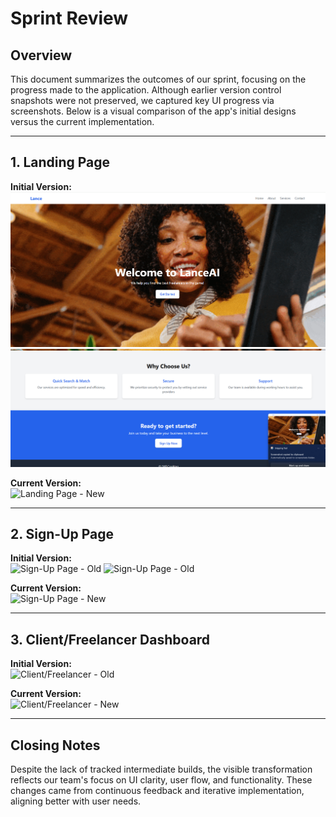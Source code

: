 # Sprint Review

## Overview
This document summarizes the outcomes of our sprint, focusing on the progress made to the application. Although earlier version control snapshots were not preserved, we captured key UI progress via screenshots. Below is a visual comparison of the app's initial designs versus the current implementation.

---

## 1. Landing Page

**Initial Version:**  
![Landing Page - Old](./Screenshot%202025-05-25%20133440.png)
![Landing Page - Old](./Screenshot%202025-05-25%20133449.png)

**Current Version:**  
![Landing Page - New]()

---

## 2. Sign-Up Page

**Initial Version:**  
![Sign-Up Page - Old](./Screenshot%202025-05-25%133455.png)
![Sign-Up Page - Old](./Screenshot%202025-05-25%133501.png)

**Current Version:**  
![Sign-Up Page - New](./images/signup_new.png)

---

## 3. Client/Freelancer Dashboard

**Initial Version:**  
![Client/Freelancer - Old](./images/dashboard_old.png)

**Current Version:**  
![Client/Freelancer - New](./images/dashboard_new.png)

---

## Closing Notes

Despite the lack of tracked intermediate builds, the visible transformation reflects our team's focus on UI clarity, user flow, and functionality. These changes came from continuous feedback and iterative implementation, aligning better with user needs.
